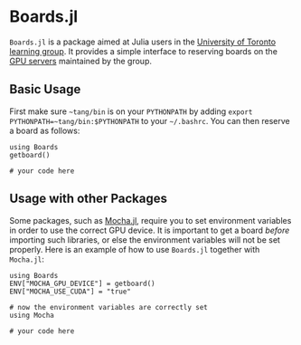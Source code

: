 # Boards.jl

`Boards.jl` is a package aimed at Julia users in the [University of Toronto
learning group](http://learning.cs.toronto.edu). It provides a simple interface
to reserving boards on the [GPU
servers](http://www.cs.toronto.edu/~pocai/mlcompres.html) maintained by the
group.

## Basic Usage

First make sure `~tang/bin` is on your `PYTHONPATH` by adding
`export PYTHONPATH=~tang/bin:$PYTHONPATH` to your `~/.bashrc`. You can then
reserve a board as follows:

```
using Boards
getboard()

# your code here
```

## Usage with other Packages

Some packages, such as [Mocha.jl](https://github.com/pluskid/Mocha.jl), require
you to set environment variables in order to use the correct GPU device. It is
important to get a board *before* importing such libraries, or else the
environment variables will not be set properly. Here is an example of how to
use `Boards.jl` together with `Mocha.jl`:

```
using Boards
ENV["MOCHA_GPU_DEVICE"] = getboard()
ENV["MOCHA_USE_CUDA"] = "true"

# now the environment variables are correctly set
using Mocha

# your code here
```
